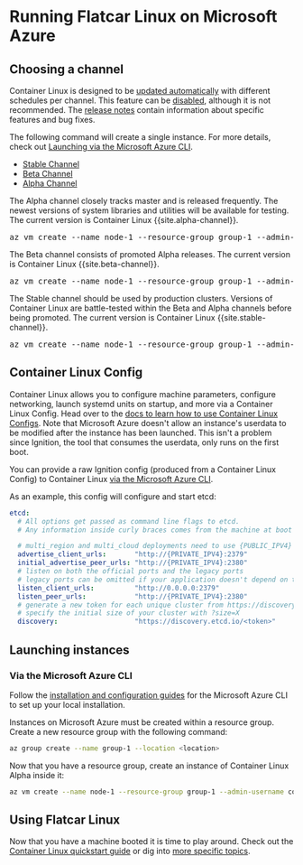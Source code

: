 # Running Flatcar Linux on Microsoft Azure

## Choosing a channel

Container Linux is designed to be [updated automatically][update-docs] with different schedules per channel. This feature can be [disabled][reboot-docs], although it is not recommended. The [release notes][release-notes] contain information about specific features and bug fixes.

The following command will create a single instance. For more details, check out [Launching via the Microsoft Azure CLI][azurecli-heading].

<div id="azure-images">
  <ul class="nav nav-tabs">
    <li class="active"><a href="#stable" data-toggle="tab">Stable Channel</a></li>
    <li><a href="#beta" data-toggle="tab">Beta Channel</a></li>
    <li><a href="#alpha" data-toggle="tab">Alpha Channel</a></li>
  </ul>
  <div class="tab-content coreos-docs-image-table">
    <div class="tab-pane" id="alpha">
      <div class="channel-info">
        <p>The Alpha channel closely tracks master and is released frequently. The newest versions of system libraries and utilities will be available for testing. The current version is Container Linux {{site.alpha-channel}}.</p>
        <pre>az vm create --name node-1 --resource-group group-1 --admin-username core --custom-data "$(cat config.ign)" --image CoreOS:CoreOS:Alpha:latest</pre>
      </div>
    </div>
    <div class="tab-pane" id="beta">
      <div class="channel-info">
        <p>The Beta channel consists of promoted Alpha releases. The current version is Container Linux {{site.beta-channel}}.</p>
        <pre>az vm create --name node-1 --resource-group group-1 --admin-username core --custom-data "$(cat config.ign)" --image CoreOS:CoreOS:Beta:latest</pre>
      </div>
    </div>
    <div class="tab-pane active" id="stable">
      <div class="channel-info">
        <p>The Stable channel should be used by production clusters. Versions of Container Linux are battle-tested within the Beta and Alpha channels before being promoted. The current version is Container Linux {{site.stable-channel}}.</p>
        <pre>az vm create --name node-1 --resource-group group-1 --admin-username core --custom-data "$(cat config.ign)" --image CoreOS:CoreOS:Stable:latest</pre>
      </div>
    </div>
  </div>
</div>

## Container Linux Config

Container Linux allows you to configure machine parameters, configure networking, launch systemd units on startup, and more via a Container Linux Config. Head over to the [docs to learn how to use Container Linux Configs][cl-configs]. Note that Microsoft Azure doesn't allow an instance's userdata to be modified after the instance has been launched. This isn't a problem since Ignition, the tool that consumes the userdata, only runs on the first boot.

You can provide a raw Ignition config (produced from a Container Linux Config) to Container Linux [via the Microsoft Azure CLI][azurecli-heading].

As an example, this config will configure and start etcd:

```yaml container-linux-config:azure
etcd:
  # All options get passed as command line flags to etcd.
  # Any information inside curly braces comes from the machine at boot time.

  # multi_region and multi_cloud deployments need to use {PUBLIC_IPV4}
  advertise_client_urls:       "http://{PRIVATE_IPV4}:2379"
  initial_advertise_peer_urls: "http://{PRIVATE_IPV4}:2380"
  # listen on both the official ports and the legacy ports
  # legacy ports can be omitted if your application doesn't depend on them
  listen_client_urls:          "http://0.0.0.0:2379"
  listen_peer_urls:            "http://{PRIVATE_IPV4}:2380"
  # generate a new token for each unique cluster from https://discovery.etcd.io/new?size=3
  # specify the initial size of your cluster with ?size=X
  discovery:                   "https://discovery.etcd.io/<token>"
```

## Launching instances

### Via the Microsoft Azure CLI

Follow the [installation and configuration guides][azure-cli] for the Microsoft Azure CLI to set up your local installation.

Instances on Microsoft Azure must be created within a resource group. Create a new resource group with the following command:

```sh
az group create --name group-1 --location <location>
```

Now that you have a resource group, create an instance of Container Linux Alpha inside it:

```sh
az vm create --name node-1 --resource-group group-1 --admin-username core --custom-data "$(cat config.ign)" --image CoreOS:CoreOS:Alpha:latest
```

## Using Flatcar Linux

Now that you have a machine booted it is time to play around. Check out the [Container Linux quickstart guide][quickstart] or dig into [more specific topics][docs].


[azurecli-heading]: #via-the-microsoft-azure-cli
[docs]: https://coreos.com/docs
[quickstart]: quickstart.md
[reboot-docs]: update-strategies.md
[release-notes]: https://coreos.com/releases
[update-docs]: https://coreos.com/why/#updates
[azure-cli]: https://docs.microsoft.com/en-us/cli/azure/overview
[cl-configs]: provisioning.md
